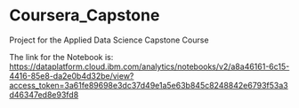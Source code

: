 # Coursera_Capstone
Project for the Applied Data Science Capstone Course

The link for the Notebook is: https://dataplatform.cloud.ibm.com/analytics/notebooks/v2/a8a46161-6c15-4416-85e8-da2e0b4d32be/view?access_token=3a61fe89698e3dc37d49e1a5e63b845c8248842e6793f53a3d46347ed8e93fd8

